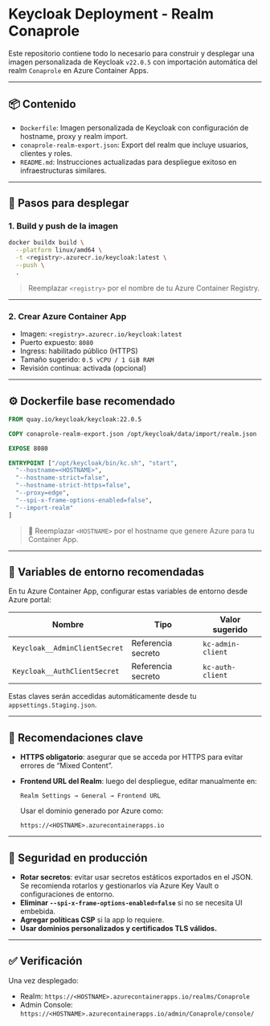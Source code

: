 # Keycloak Deployment - Realm Conaprole

Este repositorio contiene todo lo necesario para construir y desplegar una imagen personalizada de Keycloak `v22.0.5` con importación automática del realm `Conaprole` en Azure Container Apps.

---

## 📦 Contenido

- `Dockerfile`: Imagen personalizada de Keycloak con configuración de hostname, proxy y realm import.
- `conaprole-realm-export.json`: Export del realm que incluye usuarios, clientes y roles.
- `README.md`: Instrucciones actualizadas para despliegue exitoso en infraestructuras similares.

---

## 🚀 Pasos para desplegar

### 1. Build y push de la imagen

```bash
docker buildx build \
  --platform linux/amd64 \
  -t <registry>.azurecr.io/keycloak:latest \
  --push \
  .
```

> Reemplazar `<registry>` por el nombre de tu Azure Container Registry.

---

### 2. Crear Azure Container App

- Imagen: `<registry>.azurecr.io/keycloak:latest`
- Puerto expuesto: `8080`
- Ingress: habilitado público (HTTPS)
- Tamaño sugerido: `0.5 vCPU / 1 GiB RAM`
- Revisión continua: activada (opcional)

---

## ⚙️ Dockerfile base recomendado

```dockerfile
FROM quay.io/keycloak/keycloak:22.0.5

COPY conaprole-realm-export.json /opt/keycloak/data/import/realm.json

EXPOSE 8080

ENTRYPOINT ["/opt/keycloak/bin/kc.sh", "start",
  "--hostname=<HOSTNAME>",
  "--hostname-strict=false",
  "--hostname-strict-https=false",
  "--proxy=edge",
  "--spi-x-frame-options-enabled=false",
  "--import-realm"
]
```

> 🔁 Reemplazar `<HOSTNAME>` por el hostname que genere Azure para tu Container App.

---

## 🔐 Variables de entorno recomendadas

En tu Azure Container App, configurar estas variables de entorno desde Azure portal:

| Nombre                          | Tipo              | Valor sugerido         |
|---------------------------------|-------------------|------------------------|
| `Keycloak__AdminClientSecret`   | Referencia secreto| `kc-admin-client`      |
| `Keycloak__AuthClientSecret`    | Referencia secreto| `kc-auth-client`       |

Estas claves serán accedidas automáticamente desde tu `appsettings.Staging.json`.

---

## 🧩 Recomendaciones clave

- **HTTPS obligatorio**: asegurar que se acceda por HTTPS para evitar errores de “Mixed Content”.
- **Frontend URL del Realm**: luego del despliegue, editar manualmente en:

  ```
  Realm Settings → General → Frontend URL
  ```

  Usar el dominio generado por Azure como:
  ```
  https://<HOSTNAME>.azurecontainerapps.io
  ```

---

## 🔐 Seguridad en producción

- **Rotar secretos**: evitar usar secretos estáticos exportados en el JSON. Se recomienda rotarlos y gestionarlos vía Azure Key Vault o configuraciones de entorno.
- **Eliminar `--spi-x-frame-options-enabled=false`** si no se necesita UI embebida.
- **Agregar políticas CSP** si la app lo requiere.
- **Usar dominios personalizados y certificados TLS válidos.**

---

## ✅ Verificación

Una vez desplegado:

- Realm: `https://<HOSTNAME>.azurecontainerapps.io/realms/Conaprole`
- Admin Console: `https://<HOSTNAME>.azurecontainerapps.io/admin/Conaprole/console/`